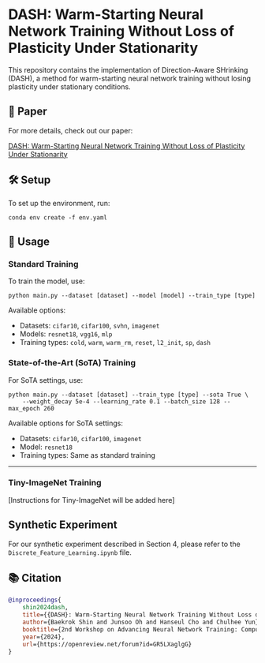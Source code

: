 # DASH: Warm-Starting Neural Network Training Without Loss of Plasticity Under Stationarity

This repository contains the implementation of Direction-Aware SHrinking (DASH), a method for warm-starting neural network training without losing plasticity under stationary conditions.

## 📄 Paper

For more details, check out our paper: 

[DASH: Warm-Starting Neural Network Training Without Loss of Plasticity Under Stationarity](https://openreview.net/pdf?id=GR5LXaglgG)

## 🛠️ Setup

To set up the environment, run:

```
conda env create -f env.yaml
```

## 🚀 Usage

### Standard Training

To train the model, use:

```
python main.py --dataset [dataset] --model [model] --train_type [type]
```

Available options:
- Datasets: `cifar10`, `cifar100`, `svhn`, `imagenet`
- Models: `resnet18`, `vgg16`, `mlp`
- Training types: `cold`, `warm`, `warm_rm`, `reset`, `l2_init`, `sp`, `dash`

### State-of-the-Art (SoTA) Training

For SoTA settings, use:

```
python main.py --dataset [dataset] --train_type [type] --sota True \
    --weight_decay 5e-4 --learning_rate 0.1 --batch_size 128 --max_epoch 260
```

Available options for SoTA settings:
- Datasets: `cifar10`, `cifar100`, `imagenet`
- Model: `resnet18`
- Training types: Same as standard training


---

### Tiny-ImageNet Training

[Instructions for Tiny-ImageNet will be added here]
## Synthetic Experiment


For our synthetic experiment described in Section 4, please refer to the `Discrete_Feature_Learning.ipynb` file.

## 📚 Citation
```bibtex
@inproceedings{
    shin2024dash,
    title={{DASH}: Warm-Starting Neural Network Training Without Loss of Plasticity Under Stationarity},
    author={Baekrok Shin and Junsoo Oh and Hanseul Cho and Chulhee Yun},
    booktitle={2nd Workshop on Advancing Neural Network Training: Computational Efficiency, Scalability, and Resource Optimization (WANT@ICML 2024)},
    year={2024},
    url={https://openreview.net/forum?id=GR5LXaglgG}
}
```
